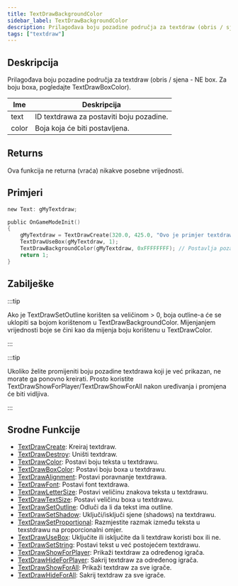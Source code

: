 ```yaml
---
title: TextDrawBackgroundColor
sidebar_label: TextDrawBackgroundColor
description: Prilagođava boju pozadine područja za textdraw (obris / sjena - NE okvir).
tags: ["textdraw"]
---
```


## Deskripcija

Prilagođava boju pozadine područja za textdraw (obris / sjena - NE box. Za boju boxa, pogledajte TextDrawBoxColor).

| Ime   | Deskripcija                              |
| ----- | ---------------------------------------- |
| text  | ID textdrawa za postaviti boju pozadine. |
| color | Boja koja će biti postavljena.           |

## Returns

Ova funkcija ne returna (vraća) nikakve posebne vrijednosti.

## Primjeri

```c
new Text: gMyTextdraw;

public OnGameModeInit()
{
    gMyTextdraw = TextDrawCreate(320.0, 425.0, "Ovo je primjer textdrawa");
    TextDrawUseBox(gMyTextdraw, 1);
    TextDrawBackgroundColor(gMyTextdraw, 0xFFFFFFFF); // Postavlja pozadinu MyTextdraw-a u bijelu
    return 1;
}
```

## Zabilješke

:::tip

Ako je TextDrawSetOutline korišten sa veličinom > 0, boja outline-a će se uklopiti sa bojom korištenom u TextDrawBackgroundColor. Mijenjanjem vrijednosti boje se čini kao da mijenja boju korištenu u TextDrawColor.

:::

:::tip

Ukoliko želite promijeniti boju pozadine textdrawa koji je već prikazan, ne morate ga ponovno kreirati. Prosto koristite TextDrawShowForPlayer/TextDrawShowForAll nakon uređivanja i promjena će biti vidljiva.

:::

## Srodne Funkcije

- [TextDrawCreate](TextDrawCreate): Kreiraj textdraw.
- [TextDrawDestroy](TextDrawDestroy): Uništi textdraw.
- [TextDrawColor](TextDrawColor): Postavi boju teksta u textdrawu.
- [TextDrawBoxColor](TextDrawBoxColor): Postavi boju boxa u textdrawu.
- [TextDrawAlignment](TextDrawAlignment): Postavi poravnanje textdrawa.
- [TextDrawFont](TextDrawFont): Postavi font textdrawa.
- [TextDrawLetterSize](TextDrawLetterSize): Postavi veličinu znakova teksta u textdrawu.
- [TextDrawTextSize](TextDrawTextSize): Postavi veličinu boxa u textdrawu.
- [TextDrawSetOutline](TextDrawSetOutline): Odluči da li da tekst ima outline.
- [TextDrawSetShadow](TextDrawSetShadow): Uključi/isključi sjene (shadows) na textdrawu.
- [TextDrawSetProportional](TextDrawSetProportional): Razmjestite razmak između teksta u texstdrawu na proporcionalni omjer.
- [TextDrawUseBox](TextDrawUseBox): Uključite ili isključite da li textdraw koristi box ili ne.
- [TextDrawSetString](TextDrawSetString): Postavi tekst u već postojećem textdrawu.
- [TextDrawShowForPlayer](TextDrawShowForPlayer): Prikaži textdraw za određenog igrača.
- [TextDrawHideForPlayer](TextDrawHideForPlayer): Sakrij textdraw za određenog igrača.
- [TextDrawShowForAll](TextDrawShowForAll): Prikaži textdraw za sve igrače.
- [TextDrawHideForAll](TextDrawHideForAll): Sakrij textdraw za sve igrače.
